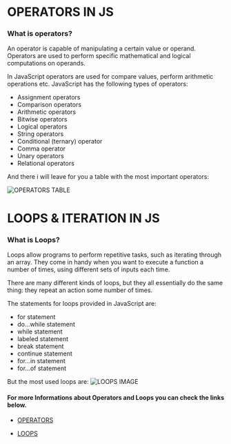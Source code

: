# OPERATORS IN JS
### What is operators?
An operator is capable of manipulating a certain value or operand. Operators are used to perform specific mathematical and logical computations on operands.

 In JavaScript operators are used for compare values, perform arithmetic operations etc. JavaScript has the following types of operators:

* Assignment operators
* Comparison operators
* Arithmetic operators
* Bitwise operators
* Logical operators
* String operators
* Conditional (ternary) operator
* Comma operator
* Unary operators
* Relational operators

And there i will leave for you a table with the most important operators:

![OPERATORS TABLE](https://i.pinimg.com/originals/13/09/cb/1309cb725dea3e859a873607dd298d00.png)

# LOOPS & ITERATION IN JS
### What is Loops?
Loops allow programs to perform repetitive tasks, such as iterating through an array. They come in handy when you want to execute a function a number of times, using different sets of inputs each time.

There are many different kinds of loops, but they all essentially do the same thing: they repeat an action some number of times.

The statements for loops provided in JavaScript are:

* for statement
* do...while statement
* while statement
* labeled statement
* break statement
* continue statement
* for...in statement
* for...of statement

But the most used loops are:
![LOOPS IMAGE](https://static.javatpoint.com/images/java-loops.png)

#### For more Informations about Operators and Loops you can check the links below.

* [OPERATORS](https://developer.mozilla.org/en-US/docs/Web/JavaScript/Reference/Operators)

* [LOOPS](https://developer.mozilla.org/en-US/docs/Web/JavaScript/Guide/Loops_and_iteration)